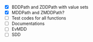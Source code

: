 - [x] BDDPath and ZDDPath with value sets
- [x] MDDPath and ZMDDPath?
- [ ] Test codes for all functions
- [ ] Documentations
- [ ] EvMDD
- [ ] SDD